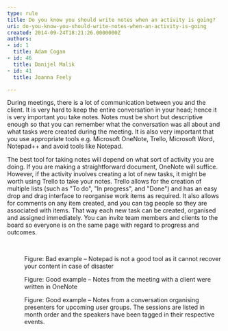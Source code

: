 ```yaml
---
type: rule
title: Do you know you should write notes when an activity is going?
uri: do-you-know-you-should-write-notes-when-an-activity-is-going
created: 2014-09-24T18:21:26.0000000Z
authors:
- id: 1
  title: Adam Cogan
- id: 46
  title: Danijel Malik
- id: 41
  title: Joanna Feely

---
```




<span class='intro'> <p>During meetings, there is a lot of communication between you and the client. It is very hard to keep the entire conversation in your head;&#160;hence it is very important you take notes. Notes must be short but descriptive enough so that you can remember what the conversation was all about and what tasks were created during the meeting. It is also very important that you use appropriate tools e.g. Microsoft OneNote, Trello,&#160;Microsoft Word, Notepad++ and avoid tools like Notepad. <br></p> </span>

The best tool for taking notes will depend on what sort of activity you are doing. If you are making a straightforward document, OneNote will suffice. However, if the activity involves creating a lot of new tasks, it might be worth using Trello to take your notes. Trello allows for the creation of multiple lists (such as &quot;To do&quot;, &quot;In progress&quot;, and&#160;&quot;Done&quot;) and has an easy drop and drag interface to reorganise work items as required. It also allows for comments on any item created, and you can tag people so they are associated with items. That way each new task can be created, organised and assigned immediately. You can invite team members and clients to the board so everyone is on the same page with regard to progress and outcomes. <dl class="badImage"><dt> <br> 
   </dt><dt> <img src="/PublishingImages/write-notes-bad.jpg" alt="" /> <br> 
   </dt><dd>Figure&#58; Bad example – Notepad is not a good tool as it cannot recover your content in case of disaster</dd></dl><dl class="goodImage"><dt> <img src="/PublishingImages/write-notes-good.jpg" alt="" /> <br> 
   </dt><dd>Figure&#58; Good example – Notes from the meeting with a client were written in OneNote <br></dd></dl><dl class="goodImage"><dt> <img src="/PublishingImages/trello-for-notetaking.jpg" alt="" /> </dt><dd>Figure&#58; Good example – Notes from a conversation organising presenters for upcoming user groups. The sessions&#160;are listed&#160;in month order and the speakers&#160;have been tagged in their respective events.<br></dd></dl>


